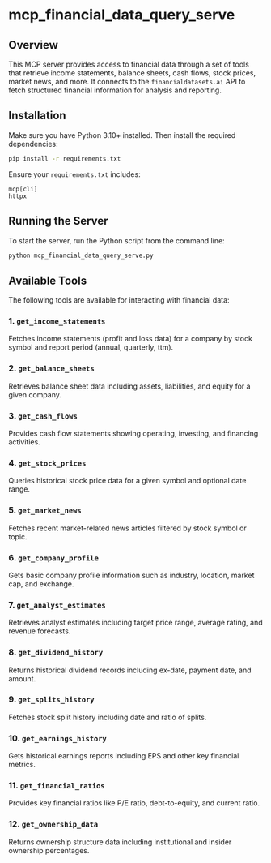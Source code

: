 # mcp_financial_data_query_serve

## Overview
This MCP server provides access to financial data through a set of tools that retrieve income statements, balance sheets, cash flows, stock prices, market news, and more. It connects to the `financialdatasets.ai` API to fetch structured financial information for analysis and reporting.

## Installation
Make sure you have Python 3.10+ installed. Then install the required dependencies:

```bash
pip install -r requirements.txt
```

Ensure your `requirements.txt` includes:
```
mcp[cli]
httpx
```

## Running the Server
To start the server, run the Python script from the command line:

```bash
python mcp_financial_data_query_serve.py
```

## Available Tools

The following tools are available for interacting with financial data:

### 1. `get_income_statements`
Fetches income statements (profit and loss data) for a company by stock symbol and report period (annual, quarterly, ttm).

### 2. `get_balance_sheets`
Retrieves balance sheet data including assets, liabilities, and equity for a given company.

### 3. `get_cash_flows`
Provides cash flow statements showing operating, investing, and financing activities.

### 4. `get_stock_prices`
Queries historical stock price data for a given symbol and optional date range.

### 5. `get_market_news`
Fetches recent market-related news articles filtered by stock symbol or topic.

### 6. `get_company_profile`
Gets basic company profile information such as industry, location, market cap, and exchange.

### 7. `get_analyst_estimates`
Retrieves analyst estimates including target price range, average rating, and revenue forecasts.

### 8. `get_dividend_history`
Returns historical dividend records including ex-date, payment date, and amount.

### 9. `get_splits_history`
Fetches stock split history including date and ratio of splits.

### 10. `get_earnings_history`
Gets historical earnings reports including EPS and other key financial metrics.

### 11. `get_financial_ratios`
Provides key financial ratios like P/E ratio, debt-to-equity, and current ratio.

### 12. `get_ownership_data`
Returns ownership structure data including institutional and insider ownership percentages.